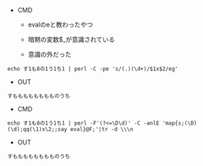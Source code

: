 - CMD

  - evalのeと教わったやつ

  - 暗黙の変数$_が意識されている

  - 意識の外だった
```
echo す1も8の1う1ち1 | perl -C -pe 's/(.)(\d+)/$1x$2/eg'
```

- OUT

```
すもももももももものうち
```

- CMD

```
echo す1も8の1う1ち1 | perl -F'(?<=\D\d)' -C -anlE 'map{s;(\D)(\d);qq(\1)x\2;;say eval}@F;'|tr -d \\\n
```

- OUT

```
すもももももももものうち
```
